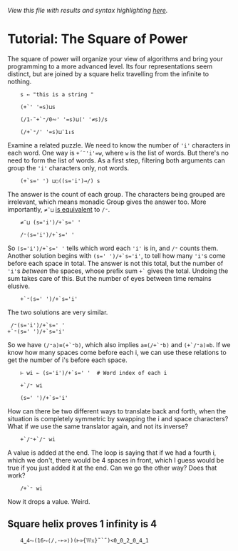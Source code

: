 *View this file with results and syntax highlighting [here](https://mlochbaum.github.io/BQN/tutorial/square.html).*

# Tutorial: The Square of Power

The square of power will organize your view of algorithms and bring your programming to a more advanced level. Its four representations seem distinct, but are joined by a square helix travelling from the infinite to nothing.

        s ← "this is a string "

        (+`' '=s)⊔s

        (/1-˜+`⁼/0∾' '=s)⊔(' '≠s)/s

        (/+`⁼/' '=s)⊔¯1↓s

Examine a related puzzle. We need to know the number of `'i'` characters in each word. One way is `+´¨'i'=w`, where `w` is the list of words. But there's no need to form the list of words. As a first step, filtering both arguments can group the `'i'` characters only, not words.

        (+`s=' ') ⊔○((s='i')⊸/) s

The answer is the count of each group. The characters being grouped are irrelevant, which means monadic Group gives the answer too. More importantly, `≠¨⊔` [is equivalent](../doc/replicate.md#inverse) to `/⁼`.

        ≠¨⊔ (s='i')/+`s=' '

        /⁼(s='i')/+`s=' '

So ``(s='i')/+`s=' '`` tells which word each `'i'` is in, and `/⁼` counts them. Another solution begins with ``(s=' ')/+`s='i'``, to tell how many `'i'`s come before each space in total. The answer is not this total, but the number of `'i'`s *between* the spaces, whose prefix sum `` +` `` gives the total. Undoing the sum takes care of this. But the number of eyes between time remains elusive.

        +`⁼(s=' ')/+`s='i'

The two solutions are very similar.

     /⁼(s='i')/+`s=' '
    +`⁼(s=' ')/+`s='i'

So we have ``(/⁼a)≡(+`⁼b)``, which also implies ``a≡(/+`⁼b)`` and ``(+`/⁼a)≡b``. If we know how many spaces come before each i, we can use these relations to get the number of i's before each space.

        ⊢ wi ← (s='i')/+`s=' '  # Word index of each i

        +`/⁼ wi

        (s=' ')/+`s='i'

How can there be two different ways to translate back and forth, when the situation is completely symmetric by swapping the i and space characters? What if we use the same translator again, and not its inverse?

        +`/⁼+`/⁼ wi

A value is added at the end. The loop is saying that if we had a fourth i, which we don't, there would be 4 spaces in front, which I guess would be true if you just added it at the end. Can we go the other way? Does that work?

        /+`⁼ wi

Now it drops a value. Weird.

## Square helix proves 1 infinity is 4

        4‿4⥊(16⥊⟨/,-⟜»⟩)(⊢»{𝕎𝕩}˜`˜)<0‿0‿2‿0‿4‿1

<!--GEN
d ← 20
rc ← At "class=code|stroke-width=1.5|rx=12"
Ge ← "g"⊸At⊸Enc
g  ← "font-size=18px|fill=currentColor|stroke-linecap=round|text-anchor=middle|font-family=BQN,monospace"
Text ← ("text" Attr "dy"‿"0.32em"∾ ·Pos d⊸×)⊸Enc
Path ← ("path" Attr "class"⊸⋈≍"style"‿"fill:none"˙)⊸Elt⟜("d"⊸⋈)
Line ← "line" Elt (⍉"xy"≍⌜"12")≍˘○⥊ ·FmtNum ·d⊸×˘⊢

{
c ← ≠¨ v ← 6‿4⥊(24⥊⟨-⟜»,/⟩)(⊢»{𝕎𝕩}˜`˜)<1‿1‿1‿2‿5‿7‿7

dim ← d×3+m←⌈´⊏c
dir ← ∾⟜-1‿1⋈¯1‿1

bg ← "class=bluegreen|stroke-width=2|style=fill:none|opacity=0.7"
lg ← "class=yellow|stroke-width=2"

brak ← {
  l ← 4‿10
  P ← ∾"M l l "∾¨ ·FmtNum∘⥊ ∾
  Path ∾ (((0‿¯1×l)+d×⋈⟜0)¨-⊸≍0.2) P¨ ⋈⟜⌽ -⌾⊑⊸≍l
}

(⥊¯1‿2×⌜80‿20+dim) SVG g Ge ⟨
  "rect" Elt rc ∾ (Pos -⋈˜dim)∾"width"‿"height"≍˘FmtNum 2×⋈˜dim
  bg Ge brak
  lg Ge Line¨ ⍷>¨<˘2↕⥊dir⊸×˘c+0.15
  (<˘∾(0.8+↕¨⊏c)×⌜¨dir) Text¨ FmtNum∾⊏v
  "font-size=22px" Ge (∾⟜-⋈⟜⌽0⋈m+1.5) Text¨ 4⥊Highlight¨"-⟜»"‿"/"
⟩
}
-->

<!--GEN
lc ← "font-family=sans|font-size=16"
Arr ← { ∾"M L l "∾¨ FmtNum (∾𝕩) ∾ 18‿11 +˝∘× ÷⟜(+´⌾(×˜))˘(-≍𝕨×+)´𝕩 }
ars ← 1‿¯1 Arr¨ d×(-⊸∾⌽¨¨⊸≍)˘(⋈⟜⌽-⊸⋈3.8)⋈¨¨6.5(+⋈-)0.3

dim ← 10×d
rdim ← 4‿4×d
(⥊¯1‿2×⌜80‿20+dim) SVG g Ge ⟨
  "rect" Elt rc ∾ (Pos -⋈˜dim)∾"width"‿"height"≍˘FmtNum 2×⋈˜dim
  "stroke-width=3" Ge "green"‿"purple" Path¨ <∘∾˘ars
  "font-size=22px" Ge (⥊≍˘⟜-∾⋈⟜⌽¨0⋈¨8‿5) Text¨ 2/Highlight¨"+`"‿"/"‿"-⟜»"‿"/⁼"
  (0‿1.2⊸+¨6.5×-⊸∾1‿1⋈¯1‿1) Text¨ Fmt¨ (4⥊⟨-⟜»,/⟩)(⊢»{𝕎𝕩}˜`˜)<0‿2‿2‿3
  lc Ge ((0⋈¨¯1.2‿¯0.2)+⌜6.5×-⊸∾1‿1⋈¯1‿1) Text¨ [
    "Target"‿"Division"‿"Divider"‿"Division"
    "indices"‿"lengths"‿"counts"‿"endpoints"
  ]
⟩
-->

